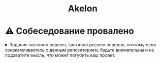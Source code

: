 <div align="center">  
  <h1> Akelon </h1>
</div>

# ⚠ Собеседование провалено

 <details>
  <summary>
    Задание частично решено, частично решено неверно, поэтому если ознакамливаетесь с данным репозиторием, будьте внимательны и не подхватите мысль, что может погубить ваш проект.
  </summary>



<h2> Задание 1. Рецензирование исходного кода 
  <div>
    <a href="https://github.com/Skyejk"><img src="https://github.com/Skyejk/Skyejk/blob/main/resources/fun.gif"width="30px"/></a>
  </div>
</h2>



<div align="left" title="Решение ниже">
  <p>
    <a href="https://github.com/Skyejk/Akelon/blob/main/Resources/Приложение%201.txt" title="Ссылочка на файличек">  Приложение 1</a> содержит листинг кода. Для выполнения задания требуется провести комплексную проверку предложенного решения для выявления проблем проектирования, некорректного оформления кода, неоптимальной реализации и прочих допущенных ошибок. Результат оформить в виде нумерованного списка с указанием номера строки кода, описанием выявленной проблемы и необходимых, либо рекомендуемых исправлений.
  </p>
</div>

<details>
  <summary>
    <h2> Решение первого задания </h2>
  </summary>



1. _Строка 21._ Неявное указание типа данных: Вводится список с неявным типом в `List<>()`. Нужно указать явный тип: `List<string>`.
2. _Строка 34._ Синтаксическая ошибка: пропущена запятая, после `workerName`. Нужно вернуть ее на свое место: `workerName;`.
3. _Строка 34._ Переменная `workerName;` объявлена, но ни разу не использована.
4. _Строка 41._ Допущена опечатка в названии метода: `addDays`. Нужно исправить на `AddDays`.
5. _Строка 85._ Переменная `difference` имеет тип данных float, а `vacationCount` int. Для работоспособности кода можно преобразовать переменную к типу данных int: `Convert.ToInt32(difference)`.
6. _Строка 40._ Так как переменная `difference` несет в себе смысл целого числа, имеет место поменять тип данных при ее объявлении с float на int.

После этих несложных манипуляций, на которые нам любезно указал синтаксис Visual Studio, мы можем запустить код. Однако, даже по прошествии двух больших кружек горячего чая (10-15 минут), приложение не выдало нам и намека на результативность. Большая часть нагрузки приходилась на процессор (10-13%), а память приложение практически не потребляло. Моего 6-ти ядерного r5 5600x может и нельзя сравнить с топовыми серверными процессорами, но и мы тут не ракету запускаем. И ввиду данного несложного анализа, мы делаем вывод, что приложение не работоспособно и не клиентоориентированно. Теперь можно смотреть, что же там для нас приготовили уважаемые работодатели, изучая детальнее код самого приложения.

7. И первое на что падает взгляд - названия переменных и вызовы методов. По всему коду они от балды пишутся.
8. _Строка 28._ Следующее, на что я обратил внимание после ознакомления - генерация случайных чисел внутри цикла. Random нужно создать вне цикла, чтобы избежать генерации одной и той же последовательности случайных чисел на каждой итерации.
9.  Следом на очереди добавление дней отпуска. Необходимо уточнить логику добавления дней отпуска как к отпускам, так и к списку отпусков отдельного сотрудника `DateList`, чтобы избежать дублирования.
10. Также некоторые условия if могут быть упрощены или уточнены для улучшения читаемости.
11. Список `List<DateTime>` в foreach должен быть переназначен индивидуально для каждого сотрудника.
12. Было бы полезно показывать сообщение, даже если сотруднику не назначены отпуска.

Заставить приложение работать нас не просят, поэтому на этих пунктах я пожалуй и остановлюсь.

</details>

<h2> Задание 2. Постановка задачи разработчику 
  <div>
    <a href="https://github.com/Skyejk"><img src="https://github.com/Skyejk/Skyejk/blob/main/resources/fun.gif"width="30px"/></a>
  </div>
</h2>



<div align="left" title="Решение ниже"><p>
  На основании листинга кода в <a href="https://github.com/Skyejk/Akelon/blob/main/Resources/Приложение%201.txt" title="Ссылочка на файличек">  Приложении 1</a> подготовить описание поставленной задачи, по которой был написан код. Описание должно быть структурированным, понятным другому разработчику.
</p></div>


<details>
  <summary>
    <h2> Решение второго задания </h2>
  </summary>



#### Цель:
Минимизировать конфликты в планировании отпусков сотрудников, разработав систему, которая автоматически генерирует дни отпусков, обеспечивая соблюдение определённых правил и лимитов.

#### Задачи:

1. Определить список сотрудников и создать структуру для хранения их отпускных дней.
2. Генерация отпускных дней: Система должна случайным образом назначать дни отпуска для каждого сотрудника, учитывая следующее:
   - Рабочие дни (понедельник - пятница).
   - Максимально допустимое количество отпускных дней (28 дней в год).
   - Сотрудники не могут находиться в отпуске одновременно.
3. Проверки условий отпуска: Перед добавлением отпускных дней должна производиться проверка:
   - Нет ли перекрытия с уже запланированными днями отпусков других сотрудников.
   - Не было ли запланировано отпусков в течение 3 дней до или после уже существующего отпуска.
   - Отпуск может длиться 7 или 14 дней (в зависимости от остатка допускаемых дней отпуска).

#### Входные данные:

- Список сотрудников.
- Данные о текущем году (с 1 января по 31 декабря).

#### Выходные данные:

- Список отпуска каждого сотрудника с указанием конкретных дат отпускных дней.
- Сообщение о том, что отпуск не назначен, если нет запланированных отпусков для сотрудника.

#### Примечание:

Важно обеспечить, чтобы генерируемые отпускные дни не пересекались с уже существующими условиями, что предотвращает возможные конфликты и недоразумения в работе.

#### Ожидаемые результаты:

Программа должна корректно и случайным образом распределять отпускные дни между всеми сотрудниками, выводя в конце отчёт о нормативном выполнении поставленных целей.

</details>

<h2> Задание 3. Разработка решения с использованием документа Microsoft Excel
  <div>
    <a href="https://github.com/Skyejk"><img src="https://github.com/Skyejk/Skyejk/blob/main/resources/fun.gif"width="30px"/></a>
  </div>
</h2>



Разработать консольное приложение на языке С#, которое будет выполнять следующие команды:
1. Запрос на ввод пути до файла с данными (в качестве документа с данными использовать <a href="https://github.com/Skyejk/Akelon/blob/main/Resources/Практическое%20задание%20для%20кандидата.xlsx" title="Ссылочка на файличек">Приложение 2</a>).
2. По наименованию товара выводить информацию о клиентах, заказавших этот товар, с указанием информации по количеству товара, цене и дате заказа.
3. Запрос на изменение контактного лица клиента с указанием параметров: Название организации, ФИО нового контактного лица. В результате информация должна быть занесена в этот же документ, в качестве ответа пользователю необходимо выдавать информацию о результате изменений.
4. Запрос на определение золотого клиента, клиента с наибольшим количеством заказов, за указанный год, месяц.
###### Для работы с документом рекомендуем использовать свободно распространяемую библиотеку OpenXML или ClosedXML.
###### Приложение должно реализовывать основные принципы ООП и иметь дружелюбный интерфейс.

<details>
  <summary>
    <h2> Решение третьего задания </h2>
  </summary>

  <h3> Приложение написано и находится <a href="https://github.com/Skyejk/Akelon/tree/main/Task3"> тут</a>. </h3>

  <img src="https://github.com/Skyejk/Akelon/blob/main/Resources/Screenshots/ScreenshotAkelonTask3.png">
  
</details>

<h2> Задание 4. Проектирование БД и работа с SQL запросами
  <div>
    <a href="https://github.com/Skyejk"><img src="https://github.com/Skyejk/Skyejk/blob/main/resources/fun.gif"width="30px"/></a>
  </div>
</h2>



На основании <a href="https://github.com/Skyejk/Akelon/blob/main/Resources/Практическое%20задание%20для%20кандидата.xlsx" title="Ссылочка на файличек">Приложение 2</a> спроектировать базу данных, добавить новые таблицы:
1. Таблица «Склад», с набором полей – Код хранилища, Код кладовщика, Код товара, Количество товара, Дата поставки.
2. Таблица «Сотрудники склада», набор полей определите самостоятельно.
##### При необходимости пересмотреть набор полей существующих таблиц, добавить недостающие для формирования корректных связей между таблицами.
##### Написать SQL- запросы для:
1. Вывода информации по товарам, участвующим в заявках, но не имеющих цены.
2. Обновления цены на товары на 5%, участвующие в заявках в последний месяц.
3. Добавления в таблицу «Заявки» поля «Наименование» с заполнением значений в формате: «Заявка №[Номер заявки] на приобретение [Наименование товара]».
При написании запросов приветствуется использование переменных и оптимизация сложносоставных форм.



<details>
  <summary>
    <h2> Решение четвертого задания </h2>
  </summary>

  <h3> Задача выполнена и находится <a href="https://github.com/Skyejk/sql-queries/blob/main/AkelonTask4.sql"> тут</a>. </h3>
  
  <img src="https://github.com/Skyejk/Akelon/blob/main/Resources/Screenshots/ScreenshotAkelonTask4.png">
  
</details>



<h2> Задание 5*. Работа с отпусками
  <div>
    <a href="https://github.com/Skyejk"><img src="https://github.com/Skyejk/Skyejk/blob/main/resources/fun.gif"width="30px"/></a>
  </div>
</h2>



Дополнительное задание. На языке C# реализовать собственный вариант решения <a href="https://github.com/Skyejk/Akelon/blob/main/README.md#-задание-2-постановка-задачи-разработчику---------" title="Ссылочка на файличек">Задания 2</a>.



<details>
  <summary>
    <h2> Решение пятого задания </h2>
  </summary>

  ### Находится в разработке, проявите терпение.
  
</details>
</details>
